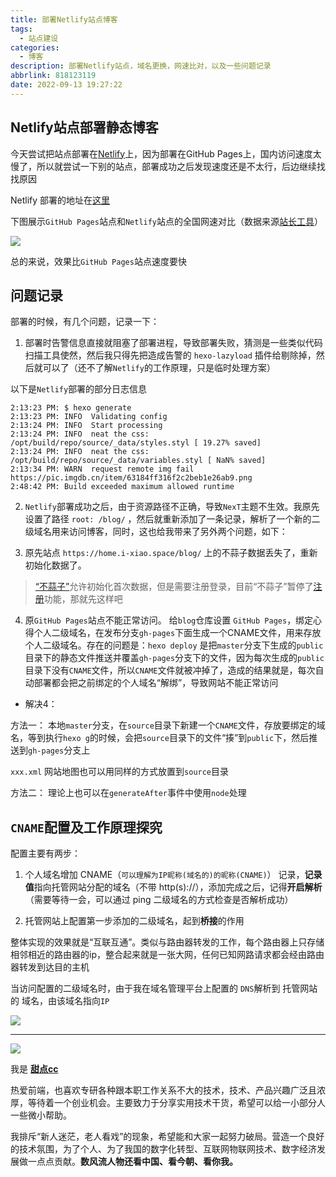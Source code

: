 ```yaml
---
title: 部署Netlify站点博客
tags:
  - 站点建设
categories:
  - 博客
description: 部署Netlify站点，域名更换，网速比对，以及一些问题记录
abbrlink: 818123119
date: 2022-09-13 19:27:22
---
```


## Netlify站点部署静态博客

今天尝试把站点部署在[Netlify](https://app.netlify.com/)上，因为部署在GitHub Pages上，国内访问速度太慢了，所以就尝试一下别的站点，部署成功之后发现速度还是不太行，后边继续找找原因

Netlify 部署的地址在[这里](https://m.i-xiao.space/)

下图展示`GitHub Pages`站点和`Netlify`站点的全国网速对比（数据来源[站长工具](https://tool.chinaz.com/)）

![](https://pic.imgdb.cn/item/63218cd316f2c2beb1b2619a.jpg)

总的来说，效果比`GitHub Pages`站点速度要快


## 问题记录

部署的时候，有几个问题，记录一下：

1. 部署时告警信息直接就阻塞了部署进程，导致部署失败，猜测是一些类似代码扫描工具使然，然后我只得先把造成告警的 `hexo-lazyload` 插件给剔除掉，然后就可以了（还不了解`Netlify`的工作原理，只是临时处理方案）

以下是`Netlify`部署的部分日志信息
```
2:13:23 PM: $ hexo generate
2:13:23 PM: INFO  Validating config
2:13:24 PM: INFO  Start processing
2:13:24 PM: INFO  neat the css: /opt/build/repo/source/_data/styles.styl [ 19.27% saved]
2:13:24 PM: INFO  neat the css: /opt/build/repo/source/_data/variables.styl [ NaN% saved]
2:13:34 PM: WARN  request remote img fail https://pic.imgdb.cn/item/63184ff316f2c2beb1e26ab9.png
2:48:42 PM: Build exceeded maximum allowed runtime
```

2. `Netlify`部署成功之后，由于资源路径不正确，导致`NexT`主题不生效。我原先设置了路径 `root: /blog/` ，然后就重新添加了一条记录，解析了一个新的二级域名用来访问博客，同时，这也给我带来了另外两个问题，如下：

3. 原先站点 `https://home.i-xiao.space/blog/` 上的不蒜子数据丢失了，重新初始化数据了。

> [“不蒜子”](http://ibruce.info/2015/04/04/busuanzi/)允许初始化首次数据，但是需要注册登录，目前“不蒜子”暂停了[注册](http://busuanzi.ibruce.info/)功能，那就先这样吧

4. 原`GitHub Pages`站点不能正常访问。 给`blog`仓库设置 `GitHub Pages`，绑定心得个人二级域名，在发布分支`gh-pages`下面生成一个CNAME文件，用来存放个人二级域名。存在的问题是：`hexo deploy` 是把`master`分支下生成的`public`目录下的静态文件推送并覆盖`gh-pages`分支下的文件，因为每次生成的`public`目录下没有`CNAME`文件，所以`CNAME`文件就被冲掉了，造成的结果就是，每次自动部署都会把之前绑定的个人域名“解绑”，导致网站不能正常访问

- 解决4：

方法一： 本地`master`分支，在`source`目录下新建一个`CNAME`文件，存放要绑定的域名，等到执行`hexo g`的时候，会把`source`目录下的文件“揍”到`public`下，然后推送到`gh-pages`分支上

`xxx.xml` 网站地图也可以用同样的方式放置到`source`目录

方法二： 理论上也可以在`generateAfter`事件中使用`node`处理


## `CNAME`配置及工作原理探究

配置主要有两步：

1. 个人域名增加 CNAME（`可以理解为IP昵称(域名的)的昵称(CNAME)`） 记录，**记录值**指向托管网站分配的域名（不带 http(s)://），添加完成之后，记得**开启解析**（需要等待一会，可以通过 ping 二级域名的方式检查是否解析成功）

2. 托管网站上配置第一步添加的二级域名，起到**桥接**的作用

整体实现的效果就是“互联互通”。类似与路由器转发的工作，每个路由器上只存储相邻相近的路由器的ip，整合起来就是一张大网，任何已知网路请求都会经由路由器转发到达目的主机

当访问配置的二级域名时，由于我在域名管理平台上配置的 `DNS`解析到 托管网站的 域名，由该域名指向`IP`

![](https://pic.imgdb.cn/item/63227f8a16f2c2beb180ae64.jpg)

---


![](https://cdn.jsdelivr.net/gh/all-smile/nav@1.0.7/static/images/wind_girl.webp)


我是 [**甜点cc**](https://home.i-xiao.space/)

热爱前端，也喜欢专研各种跟本职工作关系不大的技术，技术、产品兴趣广泛且浓厚，等待着一个创业机会。主要致力于分享实用技术干货，希望可以给一小部分人一些微小帮助。

我排斥“新人迷茫，老人看戏”的现象，希望能和大家一起努力破局。营造一个良好的技术氛围，为了个人、为了我国的数字化转型、互联网物联网技术、数字经济发展做一点点贡献。**数风流人物还看中国、看今朝、看你我。**